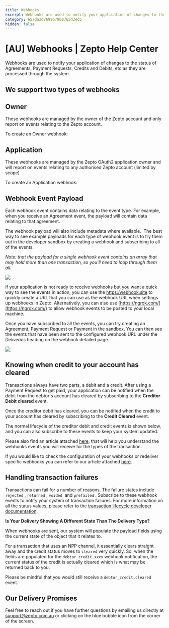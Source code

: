 ```yaml
---
title: Webhooks
excerpt: Webhooks are used to notify your application of changes to the status of Agreements, Payment Requests, Credits and Debits, etc as they are processed through the system
category: 65ada3d7699b7900765d2ed5
hidden: false
---
```


# [AU] Webhooks | Zepto Help Center

Webhooks are used to notify your application of changes to the status of Agreements, Payment Requests, Credits and Debits, etc as they are processed through the system.

## We support two types of webhooks

## **Owner**

These webhooks are managed by the owner of the Zepto account and only report on events relating to the Zepto account. 

To create an Owner webhook:

## **Application**

These webhooks are managed by the Zepto OAuth2 application owner and will report on events relating to any authorised Zepto account (limited by scope)

To create an Application webhook:

## **Webhook Event Payload**

Each webhook event contains data relating to the event type. For example, when you receive an Agreement event, the payload will contain data relating to that agreement.

The webhook payload will also include metadata where available.
​
The best way to see example payloads for each type of webhook event is to try them out in the developer sandbox by creating a webhook and subscribing to all of the events.

*Note: that the payload for a single webhook event contains an array that may hold more than one transaction, so you'll need to loop through them all.* 

[![](https://downloads.intercomcdn.com/i/o/145843405/df2ba5b7f1439a35a18922bc/Screen+Shot+2019-09-02+at+5.12.39+pm.png?expires=1619761494&signature=b741439eec1691a83101e70a890a96a4c2ac673ed1522753b2a24f3586ccf0d2)](https://downloads.intercomcdn.com/i/o/145843405/df2ba5b7f1439a35a18922bc/Screen+Shot+2019-09-02+at+5.12.39+pm.png?expires=1619761494&signature=b741439eec1691a83101e70a890a96a4c2ac673ed1522753b2a24f3586ccf0d2)

If your application is not ready to receive webhooks but you want a quick way to see the events in action, you can use the [https:/webhook.site](https://www.webhook.site/) to quickly create a URL that you can use as the webhook URL when settings up webhooks in Zepto. Alternatively, you can also use [https://ngrok.com/](https://ngrok.com/) to allow webhook events to be posted to your local machine.

Once you have subscribed to all the events, you can try creating an Agreement, Payment Request or Payment in the sandbox. You can then see the events that have been sent to the configured webhook URL under the _Deliveries_ heading on the webhook detailed page.

[![](https://downloads.intercomcdn.com/i/o/145842706/9127f96c7741b97ba6e617e2/Screen+Shot+2019-09-02+at+5.36.44+pm.png?expires=1619761494&signature=3639e0f59afdb79748b96b0934dbe5d2639b726d47313495e605692d0a3e1fe6)](https://downloads.intercomcdn.com/i/o/145842706/9127f96c7741b97ba6e617e2/Screen+Shot+2019-09-02+at+5.36.44+pm.png?expires=1619761494&signature=3639e0f59afdb79748b96b0934dbe5d2639b726d47313495e605692d0a3e1fe6)

## **Knowing when credit to your account has cleared**

Transactions always have two parts, a debit and a credit. After using a Payment Request to get paid, your application can be notified when the debit from the debtor's account has cleared by subscribing to the **Creditor Debit cleared** event. 

Once the creditor debit has cleared, you can be notified when the credit to your account has cleared by subscribing to the **Credit Cleared** event.

The normal lifecycle of the creditor debit and credit events is shown below, and you can also subscribe to these events to keep your system updated.

Please also find an article attached [here](https://help.zepto.money/en/articles/4882892-webhook-event-flows), that will help you understand the webhooks events you will receive for the types of the transaction.

If you would like to check the configuration of your webhooks or redeliver specific webhooks you can refer to our article attached [here](https://help.zepto.money/en/articles/5806231-webhook-api-endpoints).

## Handling transaction failures

Transactions can fail for a number of reasons. The failure states include `rejected` , `returned` , `voided`  and `prefailed` . Subscribe to these webhook events to notify your system of transaction failures. For more information on all the status values, please refer to the [transaction lifecycle developer documentation](https://docs.zepto.money/#lifecycle).

**Is Your Delivery Showing A Different State Than The Delivery Type?**

When webhooks are sent, our system will populate the payload fields using the current state of the object that it relates to.

For a transaction that uses an NPP channel, it essentially clears straight away and the credit status moves to `cleared` very quickly. So, when the fields are populated for the `debtor_credit.xxxx` webhook notification, the current status of the credit is actually cleared which is what may be returned back to you.

Please be mindful that you would still receive a `debtor_credit.cleared` event.

## Our Delivery Promises

Feel free to reach out if you have further questions by emailing us directly at [support@zepto.com.au](mailto:support@zepto.com.au) or clicking on the blue bubble icon from the corner of the screen.


